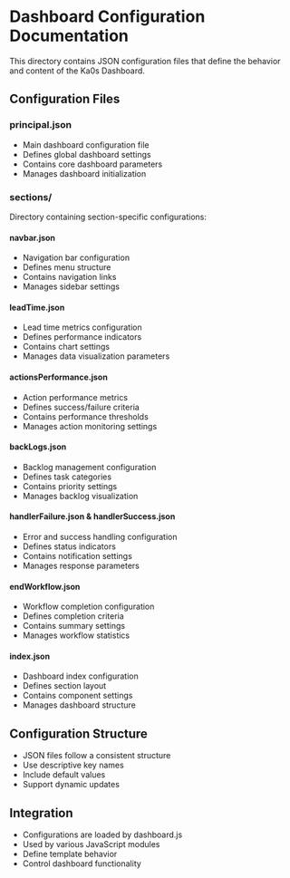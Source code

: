 # Dashboard Configuration Documentation

This directory contains JSON configuration files that define the behavior and content of the Ka0s Dashboard.

## Configuration Files

### principal.json
- Main dashboard configuration file
- Defines global dashboard settings
- Contains core dashboard parameters
- Manages dashboard initialization

### sections/
Directory containing section-specific configurations:

#### navbar.json
- Navigation bar configuration
- Defines menu structure
- Contains navigation links
- Manages sidebar settings

#### leadTime.json
- Lead time metrics configuration
- Defines performance indicators
- Contains chart settings
- Manages data visualization parameters

#### actionsPerformance.json
- Action performance metrics
- Defines success/failure criteria
- Contains performance thresholds
- Manages action monitoring settings

#### backLogs.json
- Backlog management configuration
- Defines task categories
- Contains priority settings
- Manages backlog visualization

#### handlerFailure.json & handlerSuccess.json
- Error and success handling configuration
- Defines status indicators
- Contains notification settings
- Manages response parameters

#### endWorkflow.json
- Workflow completion configuration
- Defines completion criteria
- Contains summary settings
- Manages workflow statistics

#### index.json
- Dashboard index configuration
- Defines section layout
- Contains component settings
- Manages dashboard structure

## Configuration Structure

- JSON files follow a consistent structure
- Use descriptive key names
- Include default values
- Support dynamic updates

## Integration

- Configurations are loaded by dashboard.js
- Used by various JavaScript modules
- Define template behavior
- Control dashboard functionality